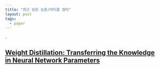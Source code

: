```yaml
---
title: "최근 읽은 논문/아티클 정리"
layout: post
tags:
  - paper
---
```


.

## [Weight Distillation: Transferring the Knowledge in Neural Network Parameters](https://arxiv.org/pdf/2009.09152.pdf)

